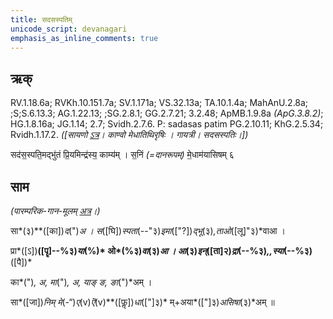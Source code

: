 ```yaml
---
title: सदसस्पतिम्  
unicode_script: devanagari  
emphasis_as_inline_comments: true
---   
```


## ऋक्

RV.1.18.6a; RVKh.10.151.7a; SV.1.171a; VS.32.13a; TA.10.1.4a; MahAnU.2.8a; ;S;S.6.13.3; AG.1.22.13; ;SG.2.8.1; GG.2.7.21; 3.2.48; ApMB.1.9.8a *(ApG.3.8.2)*; HG.1.8.16a; JG.1.14; 2.7; Svidh.2.7.6. P: sadasas patim PG.2.10.11; KhG.2.5.34; Rvidh.1.17.2. *([सायणो [ऽत्र](https://www.google.com/url?q=https://archive.org/stream/RgVedaWithSayanasCommentaryPart1/rv_sayanabhasya_part1%23page/n175/mode/2up&sa=D&ust=1542425956397000)। काण्वो मेधातिथिरृषिः । गायत्री। सदसस्पतिः।])*

सद॑स॒स्पति॒मद्भु॑तं प्रि॒यमिन्द्र॑स्य॒ काम्य॑म् । स॒निं *(=दानरूपम्)* मे॒धाम॑यासिषम् ६

## साम

*(पारम्परिक-गान-मूलम् [अत्र](https://www.google.com/url?q=https://archive.org/stream/sAmaveda-jaiminIya-paravastu-paramparA-docs/VIVAAHA%2520UPANAYANA%2520SAAMAANI%23mode/1up&sa=D&ust=1542425956398000)।)*

सा*(३)**([का])*द*(")*अ । स*([घि])*स्पता*(--"३)*इमा*(["?])*द्भू*(३)*,ताओ*([लू]"३)*वाआ ।

प्रा*([ऽ])**([पॄ]--%३)*या*(%)* ओ*(%३)*वा*(३)*आ । आ*(३)*इन्*([ता]२)*द्रा*(--%३)*,,स्या*(--%३)**([पै])*

का*(")*, अ, मा*(")*, अ, याङ् ङ, ङा*(")*अम् ।

सा*([जा])*निम् मे*(-“)*ए*(v)*ऎ*(v)**([फॢ])*धा*(["]३)* म्+अया*(["]३)*असिषा*(३)*अम् ॥